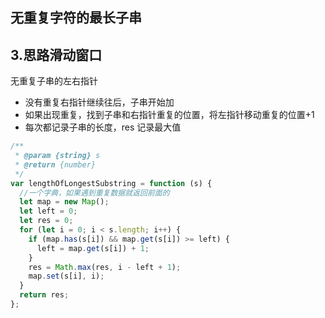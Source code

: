 ## 无重复字符的最长子串

## 3.思路滑动窗口

无重复子串的左右指针

- 没有重复右指针继续往后，子串开始加
- 如果出现重复，找到子串和右指针重复的位置，将左指针移动重复的位置+1
- 每次都记录子串的长度，res 记录最大值

```js
/**
 * @param {string} s
 * @return {number}
 */
var lengthOfLongestSubstring = function (s) {
  //一个字典，如果遇到重复数据就返回前面的
  let map = new Map();
  let left = 0;
  let res = 0;
  for (let i = 0; i < s.length; i++) {
    if (map.has(s[i]) && map.get(s[i]) >= left) {
      left = map.get(s[i]) + 1;
    }
    res = Math.max(res, i - left + 1);
    map.set(s[i], i);
  }
  return res;
};
```
